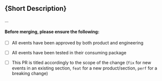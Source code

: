 ## {Short Description}

...

#### Before merging, please ensure the following:

- [ ] All events have been approved by both product and engineering
- [ ] All events have been tested in their consuming package
- [ ] This PR is titled accordingly to the scope of the change (`fix` for new events in an existing section, `feat` for a new product/section, `perf` for a breaking change)

